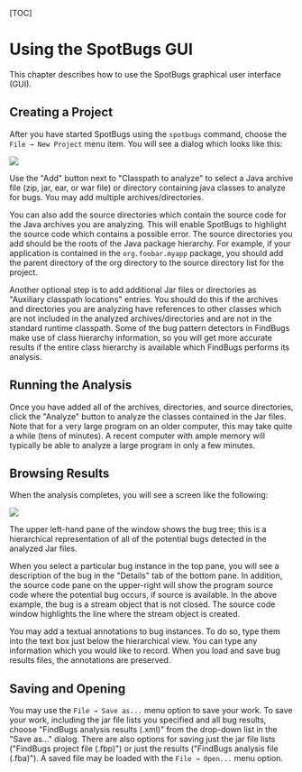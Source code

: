 [TOC]

Using the SpotBugs GUI
======================

This chapter describes how to use the SpotBugs graphical user interface (GUI).

Creating a Project
------------------

After you have started SpotBugs using the ``spotbugs`` command, choose the ``File → New Project`` menu item.
You will see a dialog which looks like this:

![](https://spotbugs.readthedocs.io/en/stable/_images/project-dialog.png)

Use the "Add" button next to "Classpath to analyze" to select a Java archive file (zip, jar, ear, or war file) or directory containing java classes to analyze for bugs. You may add multiple archives/directories.

You can also add the source directories which contain the source code for the Java archives you are analyzing. This will enable SpotBugs to highlight the source code which contains a possible error. The source directories you add should be the roots of the Java package hierarchy. For example, if your application is contained in the ``org.foobar.myapp`` package, you should add the parent directory of the org directory to the source directory list for the project.

Another optional step is to add additional Jar files or directories as "Auxiliary classpath locations" entries. You should do this if the archives and directories you are analyzing have references to other classes which are not included in the analyzed archives/directories and are not in the standard runtime classpath. Some of the bug pattern detectors in FindBugs make use of class hierarchy information, so you will get more accurate results if the entire class hierarchy is available which FindBugs performs its analysis.

Running the Analysis
--------------------

Once you have added all of the archives, directories, and source directories, click the "Analyze" button to analyze the classes contained in the Jar files. Note that for a very large program on an older computer, this may take quite a while (tens of minutes). A recent computer with ample memory will typically be able to analyze a large program in only a few minutes.

Browsing Results
----------------

When the analysis completes, you will see a screen like the following:

![](https://spotbugs.readthedocs.io/en/stable/_images/example-details.png)

The upper left-hand pane of the window shows the bug tree; this is a hierarchical representation of all of the potential bugs detected in the analyzed Jar files.

When you select a particular bug instance in the top pane, you will see a description of the bug in the "Details" tab of the bottom pane. In addition, the source code pane on the upper-right will show the program source code where the potential bug occurs, if source is available. In the above example, the bug is a stream object that is not closed. The source code window highlights the line where the stream object is created.

You may add a textual annotations to bug instances. To do so, type them into the text box just below the hierarchical view. You can type any information which you would like to record. When you load and save bug results files, the annotations are preserved.

Saving and Opening
------------------

You may use the ``File → Save as...`` menu option to save your work. To save your work, including the jar file lists you specified and all bug results, choose "FindBugs analysis results (.xml)" from the drop-down list in the "Save as..." dialog. There are also options for saving just the jar file lists ("FindBugs project file (.fbp)") or just the results ("FindBugs analysis file (.fba)"). A saved file may be loaded with the ``File → Open...`` menu option.
